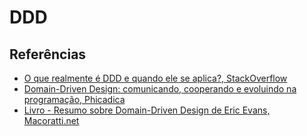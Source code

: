 # DDD

## Referências 

- [O que realmente é DDD e quando ele se aplica?, StackOverflow](https://pt.stackoverflow.com/questions/19548/o-que-realmente-%C3%A9-ddd-e-quando-ele-se-aplica)
- [Domain-Driven Design: comunicando, cooperando e evoluindo na programação, Phicadica](https://blog.somosphi.com/2020/07/30/domain-driven-design-comunicando-cooperando-e-evoluindo-na-programacao/#:~:text=No%20mundo%20da%20programa%C3%A7%C3%A3o%20e,divis%C3%A3o%20de%20responsabilidades%20por%20camadas.)
- [Livro - Resumo sobre Domain-Driven Design de Eric Evans, Macoratti.net](https://www.macoratti.net/11/05/ddd_liv1.htm)